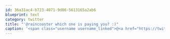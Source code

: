 ```yaml
---
id: 36a31ac4-b723-4071-9d06-5613165a2ab6
blueprint: text
category: twitter
title: "'@raincoaster which one is paying you? :)"
caption: '<span class="username username_linked">@<a href="https://twitter.com/raincoaster" title="raincoaster">raincoaster</a></span> which one is paying you? :)'
---
```

